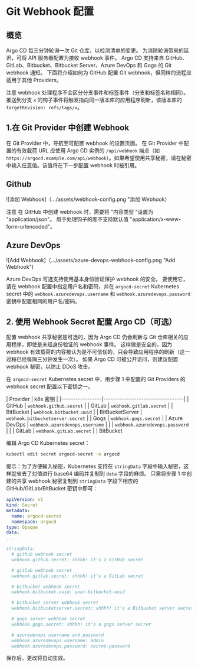 <!-- TRANSLATED by md-translate -->
# Git Webhook 配置

## 概览

Argo CD 每三分钟轮询一次 Git 仓库，以检测清单的变更。 为消除轮询带来的延迟，可将 API 服务器配置为接收 webhook 事件。 Argo CD 支持来自 GitHub、GitLab、Bitbucket、Bitbucket Server、Azure DevOps 和 Gogs 的 Git webhook 通知。 下面将介绍如何为 GitHub 配置 Git webhook，但同样的流程应适用于其他 Providers。

注意 webhook 处理程序不会区分分支事件和标签事件（分支和标签名称相同）。 推送到分支 `x` 的钩子事件将触发指向同一版本库的应用程序刷新，该版本库的 `targetRevision: refs/tags/x`。

## 1.在 Git Provider 中创建 Webhook

在 Git Provider 中，导航至可配置 webhook 的设置页面。 在 Git Provider 中配置的有效载荷 URL 应使用 Argo CD 实例的 `/api/webhook` 端点（如 `https://argocd.example.com/api/webhook`）。如果希望使用共享秘密，请在秘密中输入任意值。该值将在下一步配置 webhook 时被引用。

## Github

![添加 Webhook]（.../assets/webhook-config.png "添加 Webhook）

注意 在 GitHub 中创建 webhook 时，需要将 "内容类型 "设置为 "application/json"。 用于处理钩子的库不支持默认值 "application/x-www-form-urlencoded"。

## Azure DevOps

![Add Webhook]（.../assets/azure-devops-webhook-config.png "Add Webhook")

Azure DevOps 可选支持使用基本身份验证保护 webhook 的安全。 要使用它，请在 webhook 配置中指定用户名和密码，并在 `argocd-secret` Kubernetes secret 中的 `webhook.azuredevops.username` 和 `webhook.azuredevops.password` 密钥中配置相同的用户名/密码。

## 2. 使用 Webhook Secret 配置 Argo CD（可选）

配置 webhook 共享秘密是可选的，因为 Argo CD 仍会刷新与 Git 仓库相关的应用程序，即使是未经身份验证的 webhook 事件。 这样做是安全的，因为 webhook 有效载荷的内容被认为是不可信任的，只会导致应用程序的刷新（这一过程已经每隔三分钟发生一次）。 如果 Argo CD 可被公开访问，则建议配置 webhook 秘密，以防止 DDoS 攻击。

在 `argocd-secret` Kubernetes secret 中，用步骤 1 中配置的 Git Providers 的 webhook secret 配置以下密钥之一。

| Provider | k8s 密钥 | |-----------------|----------------------------------| | GitHub | `webhook.github.secret` | | GitLab | `webhook.gitlab.secret` | | BitBucket | `webhook.bitbucket.uuid` | | BitBucketServer | `webhook.bitbucketserver.secret` | | Gogs | `webhook.gogs.secret` | | Azure DevOps | `webhook.azuredevops.username` | | | `webhook.azuredevops.password` | | | GitLab | `webhook.gitLab.secret` | | BitBucket

编辑 Argo CD Kubernetes secret：

```bash
kubectl edit secret argocd-secret -n argocd
```

提示：为了方便输入秘密，Kubernetes 支持在 `stringData` 字段中输入秘密，这样就省去了对值进行 base64 编码并复制到 `data` 字段的麻烦。 只需将步骤 1 中创建的共享 webhook 秘密复制到 `stringData` 字段下相应的 GitHub/GitLab/BitBucket 密钥中即可：

```yaml
apiVersion: v1
kind: Secret
metadata:
  name: argocd-secret
  namespace: argocd
type: Opaque
data:
...

stringData:
  # github webhook secret
  webhook.github.secret: shhhh! it's a GitHub secret

  # gitlab webhook secret
  webhook.gitlab.secret: shhhh! it's a GitLab secret

  # bitbucket webhook secret
  webhook.bitbucket.uuid: your-bitbucket-uuid

  # bitbucket server webhook secret
  webhook.bitbucketserver.secret: shhhh! it's a Bitbucket server secret

  # gogs server webhook secret
  webhook.gogs.secret: shhhh! it's a gogs server secret

  # azuredevops username and password
  webhook.azuredevops.username: admin
  webhook.azuredevops.password: secret-password
```

保存后，更改将自动生效。